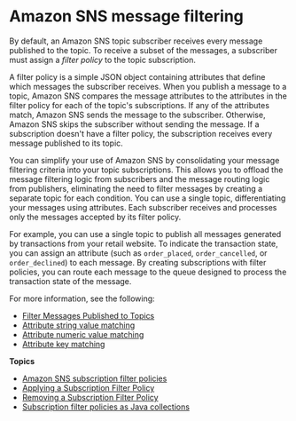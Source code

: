 # Amazon SNS message filtering<a name="sns-message-filtering"></a>

By default, an Amazon SNS topic subscriber receives every message published to the topic\. To receive a subset of the messages, a subscriber must assign a *filter policy* to the topic subscription\.

A filter policy is a simple JSON object containing attributes that define which messages the subscriber receives\. When you publish a message to a topic, Amazon SNS compares the message attributes to the attributes in the filter policy for each of the topic's subscriptions\. If any of the attributes match, Amazon SNS sends the message to the subscriber\. Otherwise, Amazon SNS skips the subscriber without sending the message\. If a subscription doesn't have a filter policy, the subscription receives every message published to its topic\.

You can simplify your use of Amazon SNS by consolidating your message filtering criteria into your topic subscriptions\. This allows you to offload the message filtering logic from subscribers and the message routing logic from publishers, eliminating the need to filter messages by creating a separate topic for each condition\. You can use a single topic, differentiating your messages using attributes\. Each subscriber receives and processes only the messages accepted by its filter policy\.

For example, you can use a single topic to publish all messages generated by transactions from your retail website\. To indicate the transaction state, you can assign an attribute \(such as `order_placed`, `order_cancelled`, or `order_declined`\) to each message\. By creating subscriptions with filter policies, you can route each message to the queue designed to process the transaction state of the message\.

For more information, see the following:
+ [Filter Messages Published to Topics](https://aws.amazon.com/getting-started/tutorials/filter-messages-published-to-topics/)
+ [Attribute string value matching](sns-subscription-filter-policies.md#string-value-matching)
+ [Attribute numeric value matching](sns-subscription-filter-policies.md#numeric-value-matching)
+ [Attribute key matching](sns-subscription-filter-policies.md#attribute-key-matching)

**Topics**
+ [Amazon SNS subscription filter policies](sns-subscription-filter-policies.md)
+ [Applying a Subscription Filter Policy](message-filtering-apply.md)
+ [Removing a Subscription Filter Policy](message-filtering-policy-remove.md)
+ [Subscription filter policies as Java collections](subscription-filter-policies-as-java-collections.md)